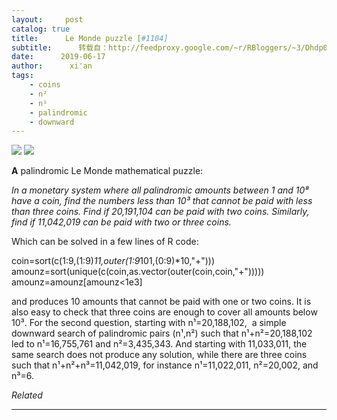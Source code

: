 ```yaml
---
layout:     post
catalog: true
title:      Le Monde puzzle [#1104]
subtitle:      转载自：http://feedproxy.google.com/~r/RBloggers/~3/Dhdp0uFh-WA/
date:      2019-06-17
author:      xi'an
tags:
    - coins
    - n²
    - n¹
    - palindromic
    - downward
---
```






![](https://xianblog.files.wordpress.com/2015/10/lemondapari.jpeg?w=450&is-pending-load=1#038;h=299&zoom=2&fit=456%2C456)
![](https://xianblog.files.wordpress.com/2015/10/lemondapari.jpeg?w=450&h=299&zoom=2&fit=456%2C456)


**A** palindromic Le Monde mathematical puzzle:

> 
*In a monetary system where all palindromic amounts between 1 and 10⁸ have a coin, find the numbers less than 10³ that cannot be paid with less than three coins. Find if 20,191,104 can be paid with two coins. Similarly, find if 11,042,019 can be paid with two or three coins.*


Which can be solved in a few lines of R code:

> 
coin=sort(c(1:9,(1:9)*11,outer(1:9*101,(0:9)*10,"+")))
amounz=sort(unique(c(coin,as.vector(outer(coin,coin,"+")))))
amounz=amounz[amounz<1e3]



and produces 10 amounts that cannot be paid with one or two coins. It is also easy to check that three coins are enough to cover all amounts below 10³. For the second question, starting with n¹=20,188,102,  a simple downward search of palindromic pairs (n¹,n²) such that n¹+n²=20,188,102 led to n¹=16,755,761 and n²=3,435,343. And starting with 11,033,011, the same search does not produce any solution, while there are three coins such that n¹+n²+n³=11,042,019, for instance n¹=11,022,011, n²=20,002, and n³=6.


*Related*







---

